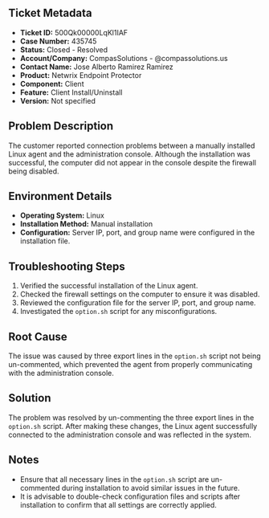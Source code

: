 ## Ticket Metadata
- **Ticket ID:** 500Qk00000LqKl1IAF
- **Case Number:** 435745
- **Status:** Closed - Resolved
- **Account/Company:** CompasSolutions - @compassolutions.us
- **Contact Name:** Jose Alberto Ramirez Ramirez
- **Product:** Netwrix Endpoint Protector
- **Component:** Client
- **Feature:** Client Install/Uninstall
- **Version:** Not specified

## Problem Description
The customer reported connection problems between a manually installed Linux agent and the administration console. Although the installation was successful, the computer did not appear in the console despite the firewall being disabled.

## Environment Details
- **Operating System:** Linux
- **Installation Method:** Manual installation
- **Configuration:** Server IP, port, and group name were configured in the installation file.

## Troubleshooting Steps
1. Verified the successful installation of the Linux agent.
2. Checked the firewall settings on the computer to ensure it was disabled.
3. Reviewed the configuration file for the server IP, port, and group name.
4. Investigated the `option.sh` script for any misconfigurations.

## Root Cause
The issue was caused by three export lines in the `option.sh` script not being un-commented, which prevented the agent from properly communicating with the administration console.

## Solution
The problem was resolved by un-commenting the three export lines in the `option.sh` script. After making these changes, the Linux agent successfully connected to the administration console and was reflected in the system.

## Notes
- Ensure that all necessary lines in the `option.sh` script are un-commented during installation to avoid similar issues in the future.
- It is advisable to double-check configuration files and scripts after installation to confirm that all settings are correctly applied.